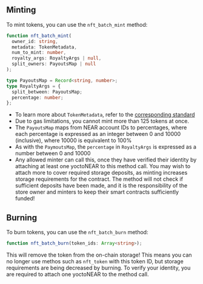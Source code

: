 ## Minting

To mint tokens, you can use the `nft_batch_mint` method:

```ts
function nft_batch_mint(
  owner_id: string,
  metadata: TokenMetadata,
  num_to_mint: number,
  royalty_args: RoyaltyArgs | null,
  split_owners: PayoutsMap | null
);

type PayoutsMap = Record<string, number>;
type RoyaltyArgs = {
  split_between: PayoutsMap;
  percentage: number;
};
```

- To learn more about `TokenMetadata`, refer to the
  [corresponding standard](https://nomicon.io/Standards/Tokens/NonFungibleToken/Metadata#interface)
- Due to gas limitations, you cannot mint more than 125 tokens at once.
- The `PayoutsMap` maps from NEAR account IDs to percentages, where each
  percentage is expressed as an integer between 0 and 10000 (inclusive), where
  10000 is equivalent to 100%
- As with the `PaymoutsMap`, the `percentage` in `RoyaltyArgs` is expressed as a
  number between 0 and 10000
- Any allowed minter can call this, once they have verified their identity by
  attaching at least one yoctoNEAR to this method call. You may wish to attach
  more to cover required storage deposits, as minting increases storage
  requirements for the contract. The method will not check if sufficient
  deposits have been made, and it is the responsibility of the store owner and
  minters to keep their smart contracts sufficiently funded!

## Burning

To burn tokens, you can use the `nft_batch_burn` method:

```ts
function nft_batch_burn(token_ids: Array<string>);
```

This will remove the token from the on-chain storage! This means you can no
longer use methos such as `nft_token` with this token ID, but storage
requirements are being decreased by burning. To verify your identity, you are
required to attach one yoctoNEAR to the method call.
